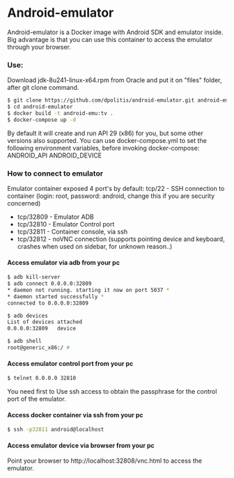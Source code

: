 # Android-emulator

Android-emulator is a Docker image with Android SDK and emulator inside. Big advantage is that you can use this container to access the emulator through your browser.

### Use:
Download jdk-8u241-linux-x64.rpm from Oracle and put it on "files" folder, after git clone command.
```sh
$ git clone https://github.com/dpolitis/android-emulator.git android-emulator
$ cd android-emulator
$ docker build -t android-emu:tv .
$ docker-compose up -d
```

By default it will create and run API 29 (x86) for you, but some other versions also supported. You can use docker-compose.yml to set the following environment variables, before invoking docker-compose:
ANDROID_API
ANDROID_DEVICE

### How to connect to emulator

Emulator container exposed 4 port's by default:
tcp/22 - SSH connection to container (login: root, password: android, change this if you are security concerned)

* tcp/32809 - Emulator ADB
* tcp/32810 - Emulator Control port
* tcp/32811 - Container console, via ssh 
* tcp/32812 - noVNC connection (supports pointing device and keyboard, crashes when used on sidebar, for unknown reason..)

#### Access emulator via adb from your pc
```sh
$ adb kill-server
$ adb connect 0.0.0.0:32809
* daemon not running. starting it now on port 5037 *
* daemon started successfully *
connected to 0.0.0.0:32809

$ adb devices
List of devices attached
0.0.0.0:32809   device

$ adb shell
root@generic_x86:/ #
```

#### Access emulator control port from your pc
```sh
$ telnet 0.0.0.0 32810
```
You need first to Use ssh access to obtain the passphrase for the control port of the emulator.

#### Access docker container via ssh from your pc
```sh
$ ssh -p32811 android@localhost
```

#### Access emulator device via browser from your pc
Point your browser to http://localhost:32808/vnc.html to access the emulator.
